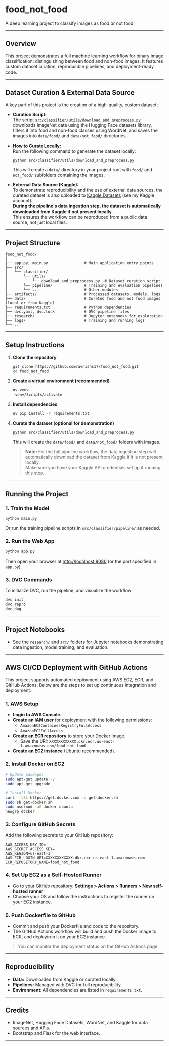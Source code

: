 # food_not_food

A deep learning project to classify images as food or not food.

---

## Overview

This project demonstrates a full machine learning workflow for binary image classification: distinguishing between food and non-food images. It features custom dataset curation, reproducible pipelines, and deployment-ready code.

---

## Dataset Curation & External Data Source

A key part of this project is the creation of a high-quality, custom dataset:

- **Curation Script:**  
  The script [`src/classifier/utils/download_and_preprocess.py`](src/classifier/utils/download_and_preprocess.py) downloads ImageNet data using the Hugging Face datasets library, filters it into food and non-food classes using WordNet, and saves the images into `data/food/` and `data/not_food/` directories.

- **How to Curate Locally:**  
  Run the following command to generate the dataset locally:
  ```bash
  python src/classifier/utils/download_and_preprocess.py
  ```
  This will create a `data/` directory in your project root with `food/` and `not_food/` subfolders containing the images.

- **External Data Source (Kaggle):**  
  To demonstrate reproducibility and the use of external data sources, the curated dataset is also uploaded to [Kaggle Datasets](https://www.kaggle.com/avnishs17/food-and-not-food) (see my Kaggle account).  
  **During the pipeline's data ingestion step, the dataset is automatically downloaded from Kaggle if not present locally.**  
  This ensures the workflow can be reproduced from a public data source, not just local files.

---

## Project Structure

```
food_not_food/
│
├── app.py, main.py                # Main application entry points
├── src/
│   └── classifier/
│       └── utils/
│           └── download_and_preprocess.py  # Dataset curation script
│       └── pipeline/              # Training and evaluation pipelines
│       └── ...                    # Other modules
├── artifacts/                     # Processed datasets, models, logs
├── data/                          # Curated food and not food images (local or from Kaggle)
├── requirements.txt               # Python dependencies
├── dvc.yaml, dvc.lock             # DVC pipeline files
├── research/                      # Jupyter notebooks for exploration
├── logs/                          # Training and running logs
└── ...
```

---

## Setup Instructions

1. **Clone the repository**
   ```bash
   git clone https://github.com/avnishs17/food_not_food.git
   cd food_not_food
   ```

2. **Create a virtual environment (recommended)**
   ```bash
   uv venv
   .venv/Scripts/activate
   ```

3. **Install dependencies**
   ```bash
   uv pip install -r requirements.txt
   ```

4. **Curate the dataset (optional for demonstration)**
   ```bash
   python src/classifier/utils/download_and_preprocess.py
   ```
   This will create the `data/food/` and `data/not_food/` folders with images.

   > **Note:** For the full pipeline workflow, the data ingestion step will automatically download the dataset from Kaggle if it is not present locally.  
   > Make sure you have your Kaggle API credentials set up if running this step.

---

## Running the Project

### 1. Train the Model

```bash
python main.py
```
Or run the training pipeline scripts in `src/classifier/pipeline/` as needed.

### 2. Run the Web App

```bash
python app.py
```
Then open your browser at [http://localhost:8080](http://localhost:8080) (or the port specified in `app.py`).

### 3. DVC Commands

To initialize DVC, run the pipeline, and visualize the workflow:
```bash
dvc init
dvc repro
dvc dag
```

---

## Project Notebooks

- See the `research/` and `src/` folders for Jupyter notebooks demonstrating data ingestion, model training, and evaluation.

---

## AWS CI/CD Deployment with GitHub Actions

This project supports automated deployment using AWS EC2, ECR, and GitHub Actions. Below are the steps to set up continuous integration and deployment:

### 1. AWS Setup

- **Login to AWS Console.**
- **Create an IAM user** for deployment with the following permissions:
  - `AmazonEC2ContainerRegistryFullAccess`
  - `AmazonEC2FullAccess`
- **Create an ECR repository** to store your Docker image.
  - Save the URI: `XXXXXXXXXXXX.dkr.ecr.us-east-1.amazonaws.com/food_not_food`
- **Create an EC2 instance** (Ubuntu recommended).

### 2. Install Docker on EC2

```bash
# Update packages
sudo apt-get update -y
sudo apt-get upgrade

# Install Docker
curl -fsSL https://get.docker.com -o get-docker.sh
sudo sh get-docker.sh
sudo usermod -aG docker ubuntu
newgrp docker
```

### 3. Configure GitHub Secrets

Add the following secrets to your GitHub repository:

```
AWS_ACCESS_KEY_ID=
AWS_SECRET_ACCESS_KEY=
AWS_REGION=us-east-1
AWS_ECR_LOGIN_URI=XXXXXXXXXXXX.dkr.ecr.us-east-1.amazonaws.com
ECR_REPOSITORY_NAME=food_not_food
```

### 4. Set Up EC2 as a Self-Hosted Runner

- Go to your GitHub repository: **Settings > Actions > Runners > New self-hosted runner**
- Choose your OS and follow the instructions to register the runner on your EC2 instance.

### 5. Push Dockerfile to GitHub

- Commit and push your Dockerfile and code to the repository.
- The GitHub Actions workflow will build and push the Docker image to ECR, and deploy/run it on your EC2 instance.

> You can monitor the deployment status on the GitHub Actions page.

---

## Reproducibility

- **Data:** Downloaded from Kaggle or curated locally.
- **Pipelines:** Managed with DVC for full reproducibility.
- **Environment:** All dependencies are listed in `requirements.txt`.

---

## Credits

- ImageNet, Hugging Face Datasets, WordNet, and Kaggle for data sources and APIs.
- Bootstrap and Flask for the web interface.

---

